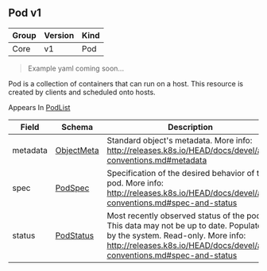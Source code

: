 ## Pod v1

Group        | Version     | Kind
------------ | ---------- | -----------
Core | v1 | Pod

> Example yaml coming soon...



Pod is a collection of containers that can run on a host. This resource is created by clients and scheduled onto hosts.

<aside class="notice">
Appears In  <a href="#podlist-v1">PodList</a> </aside>

Field        | Schema     | Description
------------ | ---------- | -----------
metadata | [ObjectMeta](#objectmeta-v1) | Standard object's metadata. More info: http://releases.k8s.io/HEAD/docs/devel/api-conventions.md#metadata
spec | [PodSpec](#podspec-v1) | Specification of the desired behavior of the pod. More info: http://releases.k8s.io/HEAD/docs/devel/api-conventions.md#spec-and-status
status | [PodStatus](#podstatus-v1) | Most recently observed status of the pod. This data may not be up to date. Populated by the system. Read-only. More info: http://releases.k8s.io/HEAD/docs/devel/api-conventions.md#spec-and-status

